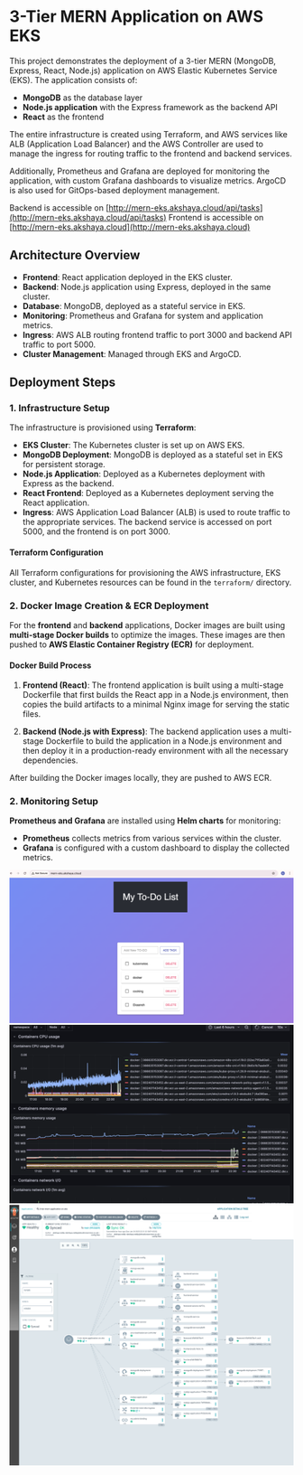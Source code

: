 # 3-Tier MERN Application on AWS EKS

This project demonstrates the deployment of a 3-tier MERN (MongoDB, Express, React, Node.js) application on AWS Elastic Kubernetes Service (EKS). The application consists of:

- **MongoDB** as the database layer
- **Node.js application** with the Express framework as the backend API
- **React** as the frontend

The entire infrastructure is created using Terraform, and AWS services like ALB (Application Load Balancer) and the AWS Controller are used to manage the ingress for routing traffic to the frontend and backend services.

Additionally, Prometheus and Grafana are deployed for monitoring the application, with custom Grafana dashboards to visualize metrics. ArgoCD is also used for GitOps-based deployment management.

Backend is accessible on [http://mern-eks.akshaya.cloud/api/tasks](http://mern-eks.akshaya.cloud/api/tasks)
Frontend is accessible on [http://mern-eks.akshaya.cloud](http://mern-eks.akshaya.cloud)

## Architecture Overview

- **Frontend**: React application deployed in the EKS cluster.
- **Backend**: Node.js application using Express, deployed in the same cluster.
- **Database**: MongoDB, deployed as a stateful service in EKS.
- **Monitoring**: Prometheus and Grafana for system and application metrics.
- **Ingress**: AWS ALB routing frontend traffic to port 3000 and backend API traffic to port 5000.
- **Cluster Management**: Managed through EKS and ArgoCD.

## Deployment Steps

### 1. Infrastructure Setup

The infrastructure is provisioned using **Terraform**:

- **EKS Cluster**: The Kubernetes cluster is set up on AWS EKS.
- **MongoDB Deployment**: MongoDB is deployed as a stateful set in EKS for persistent storage.
- **Node.js Application**: Deployed as a Kubernetes deployment with Express as the backend.
- **React Frontend**: Deployed as a Kubernetes deployment serving the React application.
- **Ingress**: AWS Application Load Balancer (ALB) is used to route traffic to the appropriate services. The backend service is accessed on port 5000, and the frontend is on port 3000.

#### Terraform Configuration

All Terraform configurations for provisioning the AWS infrastructure, EKS cluster, and Kubernetes resources can be found in the `terraform/` directory.

### 2. Docker Image Creation & ECR Deployment

For the **frontend** and **backend** applications, Docker images are built using **multi-stage Docker builds** to optimize the images. These images are then pushed to **AWS Elastic Container Registry (ECR)** for deployment.

#### Docker Build Process

1. **Frontend (React)**:
   The frontend application is built using a multi-stage Dockerfile that first builds the React app in a Node.js environment, then copies the build artifacts to a minimal Nginx image for serving the static files.

2. **Backend (Node.js with Express)**:
   The backend application uses a multi-stage Dockerfile to build the application in a Node.js environment and then deploy it in a production-ready environment with all the necessary dependencies.

After building the Docker images locally, they are pushed to AWS ECR.

### 2. Monitoring Setup

**Prometheus and Grafana** are installed using **Helm charts** for monitoring:

- **Prometheus** collects metrics from various services within the cluster.
- **Grafana** is configured with a custom dashboard to display the collected metrics.

![frontend](/images/frontend.png)
![grafana](/images/prometheus.png)
![argocd](/images/argo.png)
